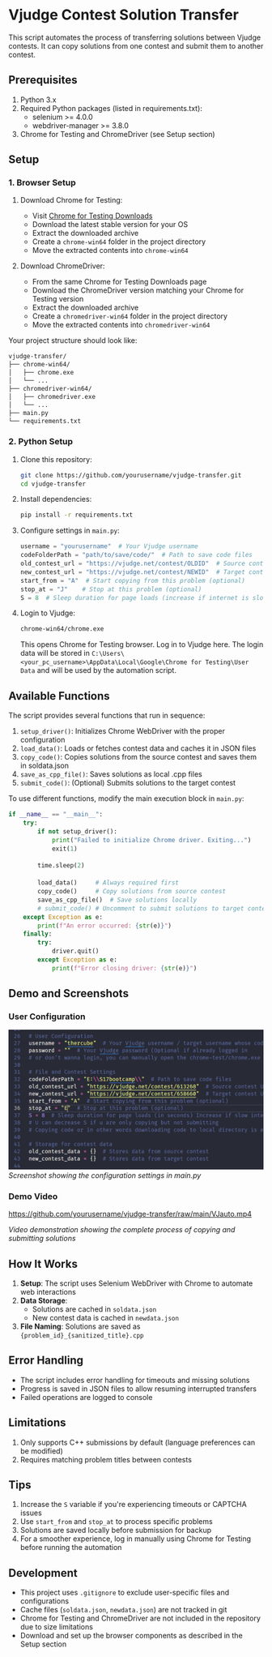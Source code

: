 # Vjudge Contest Solution Transfer

This script automates the process of transferring solutions between Vjudge contests. It can copy solutions from one contest and submit them to another contest.

## Prerequisites

1. Python 3.x
2. Required Python packages (listed in requirements.txt):
   - selenium >= 4.0.0
   - webdriver-manager >= 3.8.0
3. Chrome for Testing and ChromeDriver (see Setup section)

## Setup

### 1. Browser Setup

1. Download Chrome for Testing:
   - Visit [Chrome for Testing Downloads](https://googlechromelabs.github.io/chrome-for-testing/)
   - Download the latest stable version for your OS
   - Extract the downloaded archive
   - Create a `chrome-win64` folder in the project directory
   - Move the extracted contents into `chrome-win64`

2. Download ChromeDriver:
   - From the same Chrome for Testing Downloads page
   - Download the ChromeDriver version matching your Chrome for Testing version
   - Extract the downloaded archive
   - Create a `chromedriver-win64` folder in the project directory
   - Move the extracted contents into `chromedriver-win64`

Your project structure should look like:
```
vjudge-transfer/
├── chrome-win64/
│   ├── chrome.exe
│   └── ...
├── chromedriver-win64/
│   ├── chromedriver.exe
│   └── ...
├── main.py
└── requirements.txt
```

### 2. Python Setup

1. Clone this repository:
   ```bash
   git clone https://github.com/yourusername/vjudge-transfer.git
   cd vjudge-transfer
   ```

2. Install dependencies:
   ```bash
   pip install -r requirements.txt
   ```

3. Configure settings in `main.py`:
   ```python
   username = "yourusername"  # Your Vjudge username
   codeFolderPath = "path/to/save/code/"  # Path to save code files
   old_contest_url = "https://vjudge.net/contest/OLDID"  # Source contest URL
   new_contest_url = "https://vjudge.net/contest/NEWID"  # Target contest URL
   start_from = "A"  # Start copying from this problem (optional)
   stop_at = "J"    # Stop at this problem (optional)
   S = 8  # Sleep duration for page loads (increase if internet is slow)
   ```

4. Login to Vjudge:
   ```bash
   chrome-win64/chrome.exe
   ```
   This opens Chrome for Testing browser. Log in to Vjudge here. The login data will be stored in `C:\Users\<your_pc_username>\AppData\Local\Google\Chrome for Testing\User Data` and will be used by the automation script.

## Available Functions

The script provides several functions that run in sequence:

1. `setup_driver()`: Initializes Chrome WebDriver with the proper configuration
2. `load_data()`: Loads or fetches contest data and caches it in JSON files
3. `copy_code()`: Copies solutions from the source contest and saves them in soldata.json
4. `save_as_cpp_file()`: Saves solutions as local .cpp files
5. `submit_code()`: (Optional) Submits solutions to the target contest

To use different functions, modify the main execution block in `main.py`:

```python
if __name__ == "__main__":
    try:
        if not setup_driver():
            print("Failed to initialize Chrome driver. Exiting...")
            exit(1)
        
        time.sleep(2)
        
        load_data()     # Always required first
        copy_code()     # Copy solutions from source contest
        save_as_cpp_file()  # Save solutions locally
        # submit_code() # Uncomment to submit solutions to target contest
    except Exception as e:
        print(f"An error occurred: {str(e)}")
    finally:
        try:
            driver.quit()
        except Exception as e:
            print(f"Error closing driver: {str(e)}")
```

## Demo and Screenshots

### User Configuration
![User Configuration Screenshot](userConfig.png)
*Screenshot showing the configuration settings in main.py*

### Demo Video
https://github.com/yourusername/vjudge-transfer/raw/main/VJauto.mp4

*Video demonstration showing the complete process of copying and submitting solutions*

## How It Works

1. **Setup**: The script uses Selenium WebDriver with Chrome to automate web interactions
2. **Data Storage**: 
   - Solutions are cached in `soldata.json`
   - New contest data is cached in `newdata.json`
3. **File Naming**: Solutions are saved as `{problem_id}_{sanitized_title}.cpp`

## Error Handling

- The script includes error handling for timeouts and missing solutions
- Progress is saved in JSON files to allow resuming interrupted transfers
- Failed operations are logged to console

## Limitations

1. Only supports C++ submissions by default (language preferences can be modified)
2. Requires matching problem titles between contests

## Tips

1. Increase the `S` variable if you're experiencing timeouts or CAPTCHA issues
2. Use `start_from` and `stop_at` to process specific problems
3. Solutions are saved locally before submission for backup
4. For a smoother experience, log in manually using Chrome for Testing before running the automation

## Development

- This project uses `.gitignore` to exclude user-specific files and configurations
- Cache files (`soldata.json`, `newdata.json`) are not tracked in git
- Chrome for Testing and ChromeDriver are not included in the repository due to size limitations
- Download and set up the browser components as described in the Setup section
